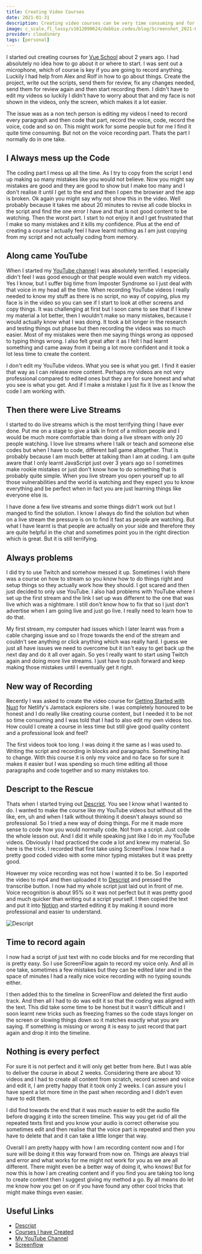 ```yaml
---
title: Creating Video Courses
date: 2021-01-31
description: Creating video courses can be very time consuming and for sure there is no one way to go about it. In this post I share what I have learnt and how I now find it easier to create courses.
image: c_scale,fl_lossy/v1612090624/debbie.codes/blog/Screenshot_2021-01-31_at_11.54.39_mlegoc
provider: cloudinary
tags: [personal]
---
```


I started out creating courses for [Vue School](https://vueschool.io/) about 2 years ago. I had absolutely no idea how to go about it or where to start. I was sent out a microphone, which of course is key if you are going to record anything. Luckily I had help from Alex and Rolf in how to go about things. Create the project, write out the scripts, send them for review, fix any changes needed, send them for review again and then start recording them. I didn't have to edit my videos so luckily I didn't have to worry about that and my face is not shown in the videos, only the screen, which makes it a lot easier.

The issue was as a non tech person is editing my videos I need to record every paragraph and then code that part, record the voice, code, record the voice, code and so on. This might work for some people but for me I find it quite time consuming. But not on the voice recording part. Thats the part I normally do in one take.

## I Always mess up the Code

The coding part I mess up all the time. As I try to copy from the script I end up making so many mistakes like you would not believe. Now you might say mistakes are good and they are good to show but I make too many and I don't realise it until I get to the end and then I open the browser and the app is broken. Ok again you might say why not show this in the video. Well probably because it takes me about 20 minutes to revise all code blocks in the script and find the one error I have and that is not good content to be watching. Then the worst part. I start to not enjoy it and I get frustrated that I make so many mistakes and it kills my confidence. Plus at the end of creating a course I actually feel I have learnt nothing as I am just copying from my script and not actually coding from memory.

## Along came YouTube

When I started my [YouTube channel](https://www.youtube.com/channel/UCrNvYFsT1L3WczE8AizDQ6g) I was absolutely terrified. I especially didn't feel I was good enough or that people would even watch my videos. Yes I know, but I suffer big time from Imposter Syndrome so I just deal with that voice in my head all the time. When recording YouTube videos I really needed to know my stuff as there is no script, no way of copying, plus my face is in the video so you can see if I start to look at other screens and copy things. It was challenging at first but I soon came to see that if I knew my material a lot better, then I wouldn't make so many mistakes, because I would actually know what I was doing. It took a bit longer in the research and testing things out phase but then recording the videos was so much easier. Most of my mistakes were then me saying things wrong as opposed to typing things wrong. I also felt great after it as I felt I had learnt something and came away from it being a lot more confident and it took a lot less time to create the content.

I don't edit my YouTube videos. What you see is what you get. I find it easier that way as I can release more content. Perhaps my videos are not very professional compared to edited ones but they are for sure honest and what you see is what you get. And if I make a mistake I just fix it live as I know the code I am working with.

## Then there were Live Streams

I started to do live streams which is the most terrifying thing I have ever done. Put me on a stage to give a talk in front of a million people and I would be much more comfortable than doing a live stream with only 20 people watching. I love live streams where I talk or teach and someone else codes but when I have to code, different ball game altogether. That is probably because I am much better at talking than I am at coding. I am quite aware that I only learnt JavaScript just over 3 years ago so I sometimes make rookie mistakes or just don't know how to do something that is probably quite simple. When you live stream you open yourself up to all those vulnerabilities and the world is watching and they expect you to know everything and be perfect when in fact you are just learning things like everyone else is.

I have done a few live streams and some things didn't work out but I manged to find the solution. I know I always do find the solution but when on a live stream the pressure is on to find it fast as people are watching. But what I have learnt is that people are actually on your side and therefore they are quite helpful in the chat and sometimes point you in the right direction which is great. But it is still terrifying.

## Always problems

I did try to use Twitch and somehow messed it up. Sometimes I wish there was a course on how to stream so you know how to do things right and setup things so they actually work how they should. I got scared and then just decided to only use YouTube. I also had problems with YouTube where I set up the first stream and the link I set up was different to the one that was live which was a nightmare. I still don't know how to fix that so I just don't advertise when I am going live and just go live. I really need to learn how to do that.

My first stream, my computer had issues which I later learnt was from a cable charging issue and so I froze towards the end of the stream and couldn't see anything or click anything which was really hard. I guess we just all have issues we need to overcome but it isn't easy to get back up the next day and do it all over again. So yes I really want to start using Twitch again and doing more live streams. I just have to push forward and keep making those mistakes until I eventually get it right.

## New way of Recording

Recently I was asked to create the video course for [Getting Started with Nuxt](https://explorers.netlify.com/learn/get-started-with-nuxt) for Netlify's Jamstack explorers site. I was completely honoured to be honest and I do really like creating course content, but I needed it to be not so time consuming and I was told that I had to also edit my own videos too. How could I create a course in less time but still give good quality content and a professional look and feel?

The first videos took too long. I was doing it the same as I was used to. Writing the script and recording in blocks and paragraphs. Something had to change. With this course it is only my voice and no face so for sure it makes it easier but I was spending so much time editing all those paragraphs and code together and so many mistakes too.

## Descript to the Rescue

Thats when I started trying out [Descript](https://www.descript.com/). You see I know what I wanted to do. I wanted to make the course like my YouTube videos but without all the like, em, uh and when I talk without thinking it doesn't always sound so professional. So I tried a new way of doing things. For me it made more sense to code how you would normally code. Not from a script. Just code the whole lesson out. And I did it while speaking just like I do in my YouTube videos. Obviously I had practiced the code a lot and knew my material. So here is the trick. I recorded that first take using ScreenFlow. I now had a pretty good coded video with some minor typing mistakes but it was pretty good.

However my voice recording was not how I wanted it to be. So I exported the video to mp4 and then uploaded it to [Descript](https://www.descript.com/) and pressed the transcribe button. I now had my whole script just laid out in front of me. Voice recognition is about 95% so it was not perfect but it was pretty good and much quicker than writing out a script yourself. I then copied the text and put it into [Notion](https://www.notion.so) and started editing it by making it sound more professional and easier to understand.

![Descript](https://res.cloudinary.com/debsobrien/image/upload/c_scale,fl_lossy,f_auto,q_auto,w_1200/v1612090624/debbie.codes/blog/Screenshot_2021-01-31_at_11.54.39_mlegoc.png)

## Time to record again

I now had a script of just text with no code blocks and for me recording that is pretty easy. So I use ScreenFlow again to record my voice only. And all in one take, sometimes a few mistakes but they can be edited later and in the space of minutes I had a really nice voice recording with no typing sounds either.

I then added this to the timeline in ScreenFlow and deleted the first audio track. And then all I had to do was edit it so that the coding was aligned with the text. This did take some time to be honest but it wasn't difficult and I soon learnt new tricks such as freezing frames so the code stays longer on the screen or slowing things down so it matches exactly what you are saying. If something is missing or wrong it is easy to just record that part again and drop it into the timeline.

## Nothing is every perfect

For sure it is not perfect and it will only get better from here. But I was able to deliver the course in about 2 weeks. Considering there are about 10 videos and I had to create all content from scratch, record screen and voice and edit it, I am pretty happy that it took only 2 weeks. I can assure you I have spent a lot more time in the past when recording and I didn't even have to edit them.

I did find towards the end that it was much easier to edit the audio file before dragging it into the screen timeline. This way you get rid of all the repeated texts first and you know your audio is correct otherwise you sometimes edit and then realise that the voice part is repeated and then you have to delete that and it can take a little longer that way.

Overall I am pretty happy with how I am recording content now and I for sure will be doing it this way forward from now on. Things are always trial and error and what works for me might not work for you as we are all different. There might even be a better way of doing it, who knows! But for now this is how I am creating content and if you find you are taking too long to create content then I suggest giving my method a go. By all means do let me know how you get on or if you have found any other cool tricks that might make things even easier.

## Useful Links

- [Descript](https://www.descript.com/)
- [Courses I have Created](https://debbie.codes/resources/courses)
- [My YouTube Channel](https://www.youtube.com/channel/UCrNvYFsT1L3WczE8AizDQ6g)
- [Screenflow](https://www.telestream.net/screenflow/)
